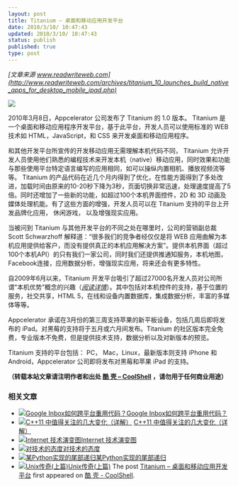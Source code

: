 ```yaml
---
layout: post
title: Titanium – 桌面和移动应用开发平台
date: 2010/3/10/ 10:47:43
updated: 2010/3/10/ 10:47:43
status: publish
published: true
type: post
---
```


*[文章来源 www.readwriteweb.com](http://www.readwriteweb.com/archives/titanium_10_launches_build_native_apps_for_desktop_mobile_ipad.php)*


[![](https://coolshell.cn/wp-content/uploads/2010/03/PROD_tit_mobile.png)](https://coolshell.cn/wp-content/uploads/2010/03/PROD_tit_mobile.png)


2010年3月8日，Appcelerator 公司发布了 Titanium 的 1.0 版本。 Titanium 是一个桌面和移动应用程序开发平台，基于此平台，开发人员可以使用标准的 WEB 技术如 HTML，JavaScript，和 CSS 来开发桌面和移动应用程序。


和其他开发平台所宣传的开发移动应用无需理解本机代码不同， Titanium 允许开发人员使用他们熟悉的编程技术来开发本机（native）移动应用，同时效果和功能与那些使用平台特定语言编写的应用相同，如可以操纵内置相机、播放视频流等等。 Titanium 的产品代码在近几个月内得到了优化，在性能方面得到了多处改进，加载时间由原来的10-20秒下降为3秒，页面切换非常迅速，处理速度提高了5倍。同时还增加了一些新的功能，如超过100个本机界面控件，2D 和 3D 动画及媒体处理机能。有了这些方面的增强，开发人员可以在 Titanium 支持的平台上开发品牌化应用， 休闲游戏， 以及增强现实应用。


当被问到 Titanium 与其他开发平台的不同之处在哪里时，公司的营销副总裁 Scott Schwarzhoff 解释道：“很多我们的竞争者经仅仅是将 WEB 应用曲解为本机应用提供给客户，而没有提供真正的本机应用解决方案”。提供本机界面（超过100个本机API）的只有我们一家公司，同时我们还提供推通知服务，本机地图，Facebook连接，应用数据分析，增强现实应用，将来还会有更多特性。


自2009年6月以来，Titanium 开发平台吸引了超过27000名开发人员对公司所谓“本机优势”概念的兴趣（*[阅读详情](http://www.appcelerator.com/products/native-iphone-android-development/)*）。其中包括对本机控件的支持，基于位置的服务，社交共享，HTML 5，在线和设备内置数据库，集成数据分析，丰富的多媒体等等。


Appcelerator 承诺在3月份的第三周支持苹果的新平板设备，包括几周后即将发布的 iPad。对黑莓的支持将于五月或六月间发布。Titanium 的社区版本完全免费，专业版本不免费，但是提供技术支持，数据分析以及对新版本的预览。


Titanium 支持的平台包括： PC， Mac，Linux，最新版本则支持 iPhone 和 Android，Appcelerator 公司即将发布对黑莓和苹果 iPad 的支持。



**（转载本站文章请注明作者和出处 [酷 壳 – CoolShell](https://coolshell.cn/) ，请勿用于任何商业用途）**



### 相关文章

* [![Google Inbox如何跨平台重用代码？](https://coolshell.cn/wp-content/uploads/2014/11/inbox2-640x264-150x150.jpg)](https://coolshell.cn/articles/12136.html)[Google Inbox如何跨平台重用代码？](https://coolshell.cn/articles/12136.html)
* [![ C++11 中值得关注的几大变化（详解）](https://coolshell.cn/wp-content/plugins/wordpress-23-related-posts-plugin/static/thumbs/27.jpg)](https://coolshell.cn/articles/5265.html) [C++11 中值得关注的几大变化（详解）](https://coolshell.cn/articles/5265.html)
* [![Internet 技术演变图](https://coolshell.cn/wp-content/uploads/2009/07/Internet-150x150.jpg)](https://coolshell.cn/articles/1178.html)[Internet 技术演变图](https://coolshell.cn/articles/1178.html)
* [![对技术的态度](https://coolshell.cn/wp-content/plugins/wordpress-23-related-posts-plugin/static/thumbs/7.jpg)](https://coolshell.cn/articles/8088.html)[对技术的态度](https://coolshell.cn/articles/8088.html)
* [![某Python实现的尾部递归](https://coolshell.cn/wp-content/uploads/2009/04/snake-150x150.jpg)](https://coolshell.cn/articles/737.html)[某Python实现的尾部递归](https://coolshell.cn/articles/737.html)
* [![Unix传奇(上篇)](https://coolshell.cn/wp-content/uploads/2010/04/o_unixrichiethompson-150x150.jpg)](https://coolshell.cn/articles/2322.html)[Unix传奇(上篇)](https://coolshell.cn/articles/2322.html)
The post [Titanium – 桌面和移动应用开发平台](https://coolshell.cn/articles/2117.html) first appeared on [酷 壳 - CoolShell](https://coolshell.cn).